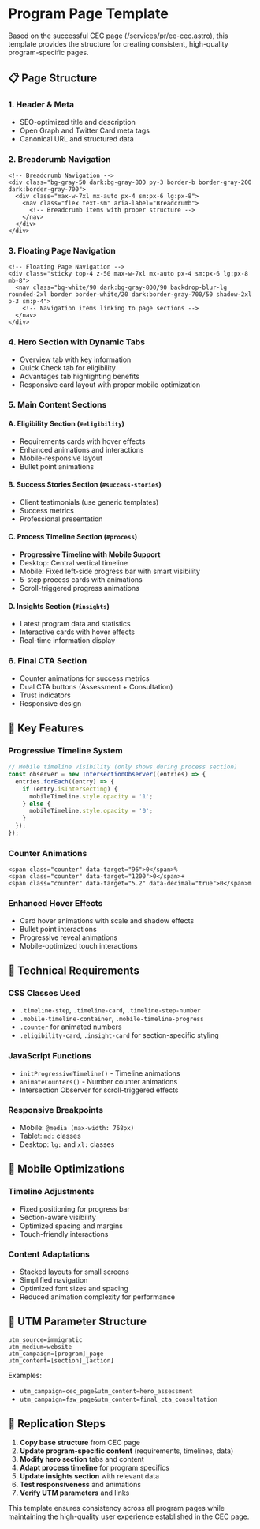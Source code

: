 # Program Page Template

Based on the successful CEC page (/services/pr/ee-cec.astro), this template provides the structure for creating consistent, high-quality program-specific pages.

## 📋 Page Structure

### 1. **Header & Meta**
- SEO-optimized title and description
- Open Graph and Twitter Card meta tags
- Canonical URL and structured data

### 2. **Breadcrumb Navigation**
```astro
<!-- Breadcrumb Navigation -->
<div class="bg-gray-50 dark:bg-gray-800 py-3 border-b border-gray-200 dark:border-gray-700">
  <div class="max-w-7xl mx-auto px-4 sm:px-6 lg:px-8">
    <nav class="flex text-sm" aria-label="Breadcrumb">
      <!-- Breadcrumb items with proper structure -->
    </nav>
  </div>
</div>
```

### 3. **Floating Page Navigation**
```astro
<!-- Floating Page Navigation -->
<div class="sticky top-4 z-50 max-w-7xl mx-auto px-4 sm:px-6 lg:px-8 mb-8">
  <nav class="bg-white/90 dark:bg-gray-800/90 backdrop-blur-lg rounded-2xl border border-white/20 dark:border-gray-700/50 shadow-2xl p-3 sm:p-4">
    <!-- Navigation items linking to page sections -->
  </nav>
</div>
```

### 4. **Hero Section with Dynamic Tabs**
- Overview tab with key information
- Quick Check tab for eligibility
- Advantages tab highlighting benefits
- Responsive card layout with proper mobile optimization

### 5. **Main Content Sections**

#### A. **Eligibility Section** (`#eligibility`)
- Requirements cards with hover effects
- Enhanced animations and interactions
- Mobile-responsive layout
- Bullet point animations

#### B. **Success Stories Section** (`#success-stories`)
- Client testimonials (use generic templates)
- Success metrics
- Professional presentation

#### C. **Process Timeline Section** (`#process`)
- **Progressive Timeline with Mobile Support**
- Desktop: Central vertical timeline
- Mobile: Fixed left-side progress bar with smart visibility
- 5-step process cards with animations
- Scroll-triggered progress animations

#### D. **Insights Section** (`#insights`)
- Latest program data and statistics
- Interactive cards with hover effects
- Real-time information display

### 6. **Final CTA Section**
- Counter animations for success metrics
- Dual CTA buttons (Assessment + Consultation)
- Trust indicators
- Responsive design

## 🎨 Key Features

### **Progressive Timeline System**
```javascript
// Mobile timeline visibility (only shows during process section)
const observer = new IntersectionObserver((entries) => {
  entries.forEach((entry) => {
    if (entry.isIntersecting) {
      mobileTimeline.style.opacity = '1';
    } else {
      mobileTimeline.style.opacity = '0';
    }
  });
});
```

### **Counter Animations**
```astro
<span class="counter" data-target="96">0</span>%
<span class="counter" data-target="1200">0</span>+
<span class="counter" data-target="5.2" data-decimal="true">0</span>m
```

### **Enhanced Hover Effects**
- Card hover animations with scale and shadow effects
- Bullet point interactions
- Progressive reveal animations
- Mobile-optimized touch interactions

## 🔧 Technical Requirements

### **CSS Classes Used**
- `.timeline-step`, `.timeline-card`, `.timeline-step-number`
- `.mobile-timeline-container`, `.mobile-timeline-progress`
- `.counter` for animated numbers
- `.eligibility-card`, `.insight-card` for section-specific styling

### **JavaScript Functions**
- `initProgressiveTimeline()` - Timeline animations
- `animateCounters()` - Number counter animations
- Intersection Observer for scroll-triggered effects

### **Responsive Breakpoints**
- Mobile: `@media (max-width: 768px)`
- Tablet: `md:` classes
- Desktop: `lg:` and `xl:` classes

## 📱 Mobile Optimizations

### **Timeline Adjustments**
- Fixed positioning for progress bar
- Section-aware visibility
- Optimized spacing and margins
- Touch-friendly interactions

### **Content Adaptations**
- Stacked layouts for small screens
- Simplified navigation
- Optimized font sizes and spacing
- Reduced animation complexity for performance

## 🎯 UTM Parameter Structure

```
utm_source=immigratic
utm_medium=website  
utm_campaign=[program]_page
utm_content=[section]_[action]
```

Examples:
- `utm_campaign=cec_page&utm_content=hero_assessment`
- `utm_campaign=fsw_page&utm_content=final_cta_consultation`

## 🚀 Replication Steps

1. **Copy base structure** from CEC page
2. **Update program-specific content** (requirements, timelines, data)
3. **Modify hero section** tabs and content
4. **Adapt process timeline** for program specifics
5. **Update insights section** with relevant data
6. **Test responsiveness** and animations
7. **Verify UTM parameters** and links

This template ensures consistency across all program pages while maintaining the high-quality user experience established in the CEC page.

